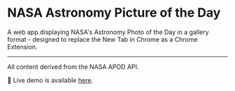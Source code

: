 NASA Astronomy Picture of the Day
=====

A web app displaying NASA's Astronomy Photo of the Day in a gallery format - designed to replace the New Tab in Chrome as a Chrome Extension.

---

All content derived from the NASA APOD API.

:milky_way: Live demo is available [here](https://rhystmills.github.io/nasa-apod-extension/).
